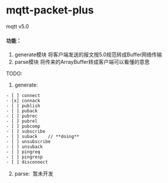 # mqtt-packet-plus
mqtt v5.0

#### 功能：
1. generate模块 将客户端发送的报文按5.0规范转成Buffer网络传输
2. parse模块 将传来的ArrayBuffer转成客户端可以看懂的意思


TODO:
  1. generate:
  
    - [ ] connect
    - [x] connack
    - [ ] publish
    - [ ] puback
    - [ ] pubrec
    - [ ] pubrel
    - [ ] pubcomp
    - [ ] subscribe
    - [ ] suback    // **doing**
    - [ ] unsubscribe
    - [ ] unsuback
    - [ ] pingreq
    - [ ] pingresp
    - [ ] disconnect
    
  2. parse:
  暂未开发
